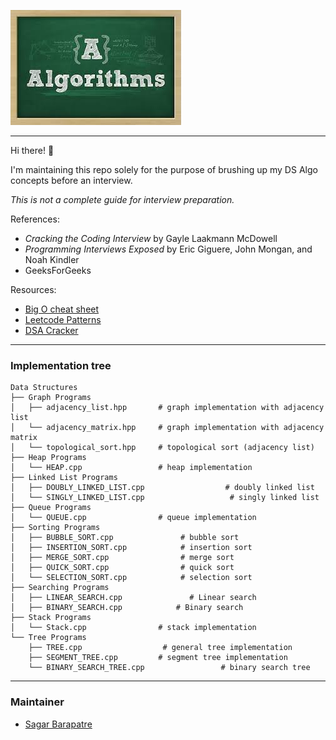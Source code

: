 
  
  ![](https://github.com/codeIIEST/Algorithms/blob/master/algocodeiiest.jpg)

--------------------------------------------------------------

Hi there! 👋

I'm maintaining this repo solely for the purpose of brushing up my DS Algo concepts before an interview. 

_This is not a complete guide for interview preparation._

References:
- _Cracking the Coding Interview_ by Gayle Laakmann McDowell
- _Programming Interviews Exposed_ by Eric Giguere, John Mongan, and Noah Kindler
- GeeksForGeeks

Resources:
- [ Big O cheat sheet ](https://www.bigocheatsheet.com/)
- [ Leetcode Patterns ](https://seanprashad.com/leetcode-patterns/)
- [DSA Cracker](https://bit.ly/33Vy5t9)

-----------------------------------------------------------------

### Implementation tree
```
Data Structures
├── Graph Programs
│   ├── adjacency_list.hpp       # graph implementation with adjacency list
│   └── adjacency_matrix.hpp     # graph implementation with adjacency matrix
│   └── topological_sort.hpp     # topological sort (adjacency list)
├── Heap Programs
│   └── HEAP.cpp                 # heap implementation
├── Linked List Programs
│   ├── DOUBLY_LINKED_LIST.cpp                  # doubly linked list 
│   └── SINGLY_LINKED_LIST.cpp                   # singly linked list
├── Queue Programs
│   └── QUEUE.cpp                # queue implementation
├── Sorting Programs
│   ├── BUBBLE_SORT.cpp               # bubble sort
│   ├── INSERTION_SORT.cpp            # insertion sort
│   ├── MERGE_SORT.cpp                # merge sort
│   ├── QUICK_SORT.cpp                # quick sort
│   └── SELECTION_SORT.cpp            # selection sort
├── Searching Programs
│   ├── LINEAR_SEARCH.cpp               # Linear search
│   ├── BINARY_SEARCH.cpp            # Binary search
├── Stack Programs
│   └── Stack.cpp                # stack implementation
└── Tree Programs
    ├── TREE.cpp                  # general tree implementation
    ├── SEGMENT_TREE.cpp         # segment tree implementation
    └── BINARY_SEARCH_TREE.cpp                 # binary search tree
```


---------------------------------------------------

### Maintainer

* [Sagar Barapatre](https://github.com/sagar-barapatre)
